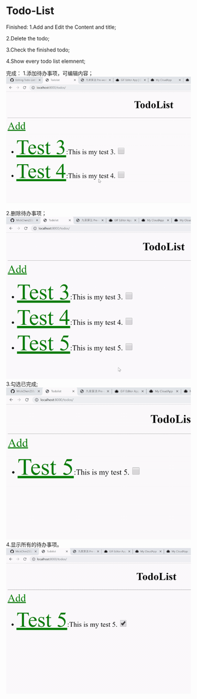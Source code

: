 # Todo-List

Finished: 
1.Add and Edit the Content and title;

2.Delete the todo;

3.Check the finished todo;

4.Show every todo list elemnent;


完成：
1.添加待办事项，可编辑内容；
![image](https://github.com/MickChen233/Todo-List/blob/master/1.gif)

2.删除待办事项；
![image](https://github.com/MickChen233/Todo-List/blob/master/2.gif)
3.勾选已完成;
![image](https://github.com/MickChen233/Todo-List/blob/master/3.gif)
4.显示所有的待办事项。
![image](https://github.com/MickChen233/Todo-List/blob/master/4.gif)

